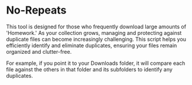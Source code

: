 # No-Repeats
This tool is designed for those who frequently download large amounts of 'Homework.' As your collection grows, managing and protecting against duplicate files can become increasingly challenging. This script helps you efficiently identify and eliminate duplicates, ensuring your files remain organized and clutter-free.


For example, if you point it to your Downloads folder, it will compare each file against the others in that folder and its subfolders to identify any duplicates.

